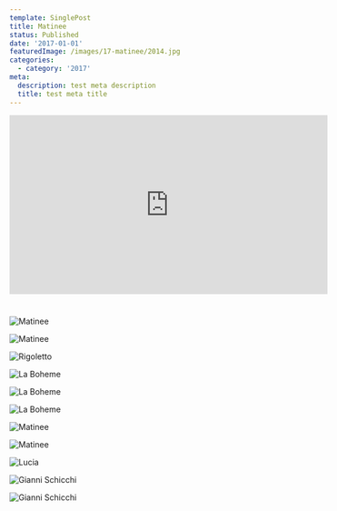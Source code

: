 ```yaml
---
template: SinglePost
title: Matinee
status: Published
date: '2017-01-01'
featuredImage: /images/17-matinee/2014.jpg
categories:
  - category: '2017'
meta:
  description: test meta description
  title: test meta title
---
```


<iframe width="560" height="315" src="https://www.youtube.com/embed/Id64silK_7M" frameborder="0" allow="accelerometer; autoplay; encrypted-media; gyroscope; picture-in-picture" allowfullscreen></iframe>

#

![Matinee](/static/images/17-matinee/1402.jpg)

![Matinee](/static/images/17-matinee/1403.jpg)

![Rigoletto](/static/images/17-matinee/rigoletto.JPG)

![La Boheme](/static/images/17-matinee/14laboheme.jpg)

![La Boheme](/static/images/17-matinee/14laboheme2.jpg)

![La Boheme](/static/images/17-matinee/14laboheme03.jpg)

![Matinee](/static/images/17-matinee/1301.JPG)

![Matinee](/static/images/17-matinee/1302.JPG)

![Lucia](/static/images/17-matinee/2015lucia.jpg)

![Gianni Schicchi](/static/images/17-matinee/gianniSchicchi1.JPG)

![Gianni Schicchi](/static/images/17-matinee/gianniSchicchi2.JPG)
